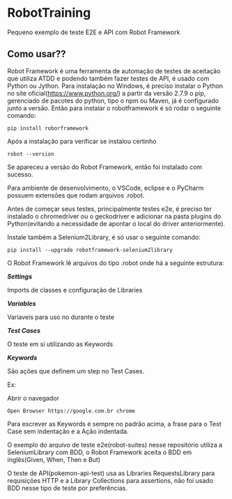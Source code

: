 # RobotTraining
Pequeno exemplo de teste E2E e API com Robot Framework


## Como usar??

Robot Framework é uma ferramenta de automação de testes de aceitação que utiliza ATDD e podendo também fazer testes de API, é usado com Python ou Jython.
Para instalação no Windows, é preciso instalar o Python no site oficial(https://www.python.org/) a partir da versão 2.7.9 o pip, gerenciado de pacotes do python, tipo o npm ou Maven, já é configurado junto a versão. Então para instalar o robotframework é só rodar o seguinte comando:

`pip install roborframework`

Após a instalação para verificar se instalou certinho

`robot --version`

Se apareceu a versão do Robot Framework, então foi instalado com sucesso.

Para ambiente de desenvolvimento, o VSCode, eclipse e o PyCharm possuem extensões que rodam arquivos .robot.

Antes de começar seus testes, principalmente testes e2e, é preciso ter instalado o chromedriver ou o geckodriver e adicionar na pasta plugins do Python(evitando a necessidade de apontar o local do driver anteriormente).

Instale também a Selenium2Library, é só usar o seguinte comando:
 
 `pip install --upgrade robotframework-selenium2library`

O Robot Framework lê arquivos do tipo .robot onde há a seguinte estrutura:

***Settings***

Imports de classes e configuração de Libraries

***Variables***

Variaveis para uso no durante o teste

***Test Cases***

O teste em si utilizando as Keywords

***Keywords***

São ações que definem um step no Test Cases.

Ex:

  Abrir o navegador
  
    Open Browser https://google.com.br chrome
    
Para escrever as Keywords é sempre no padrão acima, a frase para o Test Case sem indentação e a Ação indentada.


O exemplo do arquivo de teste e2e(robot-suites) nesse repositório utiliza a SeleniumLibrary com BDD, o Robot Framework aceita o BDD em inglês(Given, When, Then e But)

O teste de API(pokemon-api-test) usa as Libraries RequestsLibrary para requisições HTTP e a Library Collections para assertions, não foi usado BDD nesse tipo de teste por preferências.
